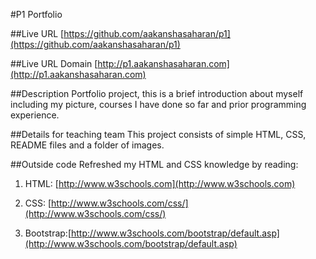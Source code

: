 #P1 Portfolio

##Live URL
[https://github.com/aakanshasaharan/p1](https://github.com/aakanshasaharan/p1)


##Live URL Domain
[http://p1.aakanshasaharan.com](http://p1.aakanshasaharan.com)



##Description
Portfolio project, this is a brief introduction about myself including my picture, courses I have done so far and prior programming experience.



##Details for teaching team
This project consists of simple HTML, CSS, README files and a folder of images.



##Outside code
Refreshed my HTML and CSS knowledge by reading:

1. HTML: [http://www.w3schools.com](http://www.w3schools.com)

2. CSS:  [http://www.w3schools.com/css/](http://www.w3schools.com/css/)

3. Bootstrap:[http://www.w3schools.com/bootstrap/default.asp](http://www.w3schools.com/bootstrap/default.asp)



